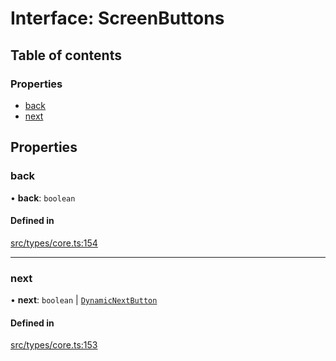 # Interface: ScreenButtons

## Table of contents

### Properties

- [back](../wiki/ScreenButtons#back)
- [next](../wiki/ScreenButtons#next)

## Properties

### back

• **back**: `boolean`

#### Defined in

[src/types/core.ts:154](https://github.com/decisively-io/interview-sdk/blob/627ef82666aecd2a7bca80832b00b07c957b7ddc/src/types/core.ts#L154)

___

### next

• **next**: `boolean` \| [`DynamicNextButton`](../wiki/DynamicNextButton)

#### Defined in

[src/types/core.ts:153](https://github.com/decisively-io/interview-sdk/blob/627ef82666aecd2a7bca80832b00b07c957b7ddc/src/types/core.ts#L153)
